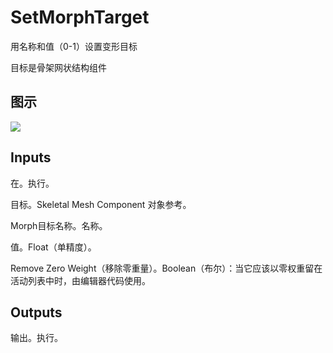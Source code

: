 # SetMorphTarget

用名称和值（0-1）设置变形目标

目标是骨架网状结构组件

## 图示

![]($-20221218-18262790.png)

## Inputs

在。执行。

目标。Skeletal Mesh Component 对象参考。

Morph目标名称。名称。

值。Float（单精度）。

Remove Zero Weight（移除零重量）。Boolean（布尔）：当它应该以零权重留在活动列表中时，由编辑器代码使用。 

## Outputs

输出。执行。
